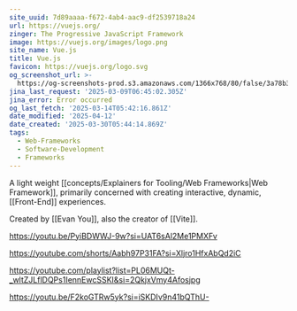 ```yaml
---
site_uuid: 7d89aaaa-f672-4ab4-aac9-df2539718a24
url: https://vuejs.org/
zinger: The Progressive JavaScript Framework
image: https://vuejs.org/images/logo.png
site_name: Vue.js
title: Vue.js
favicon: https://vuejs.org/logo.svg
og_screenshot_url: >-
  https://og-screenshots-prod.s3.amazonaws.com/1366x768/80/false/3a78b3c445792226b76bca27d20a036a9ed8fd87be1f3d02f79cf786cf03f6cc.jpeg
jina_last_request: '2025-03-09T06:45:02.305Z'
jina_error: Error occurred
og_last_fetch: '2025-03-14T05:42:16.861Z'
date_modified: '2025-04-12'
date_created: '2025-03-30T05:44:14.869Z'
tags:
  - Web-Frameworks
  - Software-Development
  - Frameworks
---
```
















A light weight [[concepts/Explainers for Tooling/Web Frameworks|Web Framework]], primarily concerned with creating interactive, dynamic, [[Front-End]] experiences.

Created by [[Evan You]], also the creator of [[Vite]].

https://youtu.be/PyiBDWWJ-9w?si=UAT6sAl2Me1PMXFv

https://youtube.com/shorts/Aabh97P31FA?si=Xljro1HfxAbQd2iC

https://youtube.com/playlist?list=PL06MUQt-_wltZJLflDQPs1IennEwcSSKI&si=2QkjxVmy4Afosjpg

https://youtu.be/F2koGTRw5yk?si=iSKDIv9n41bQThU-
